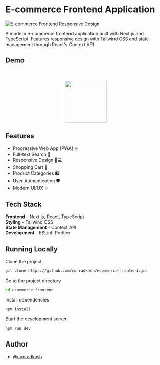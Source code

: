 # E-commerce Frontend Application

![E-commerce Frontend Responsive Design](https://user-images.githubusercontent.com/53733092/139094836-3c75c8fa-4f7a-43a7-b8c8-7cf45af53b71.png)

A modern e-commerce frontend application built with Next.js and TypeScript. Features responsive design with Tailwind CSS and state management through React's Context API.

## Demo

<p align="center">
<br/><br/>
<a href="#"><img src="https://user-images.githubusercontent.com/53733092/139092307-3e364931-a083-40d9-9f0e-604db4170c2b.png" width="130"/></a>
</p>

## Features

- Progressive Web App (PWA) 🔥
- Full-text Search 🔎
- Responsive Design 📱💻
- Shopping Cart 🛒
- Product Categories 🛍️
- User Authentication 🛡️
- Modern UI/UX ✨

## Tech Stack

**Frontend** - Next.js, React, TypeScript  
**Styling** - Tailwind CSS  
**State Management** - Context API  
**Development** - ESLint, Prettier  

## Running Locally

Clone the project

```bash
git clone https://github.com/conradkash/ecommerce-frontend.git
```

Go to the project directory

```bash
cd ecommerce-frontend
```

Install dependencies

```bash
npm install
```

Start the development server

```bash
npm run dev
```

## Author

- [@conradkash](https://github.com/conradkash)
